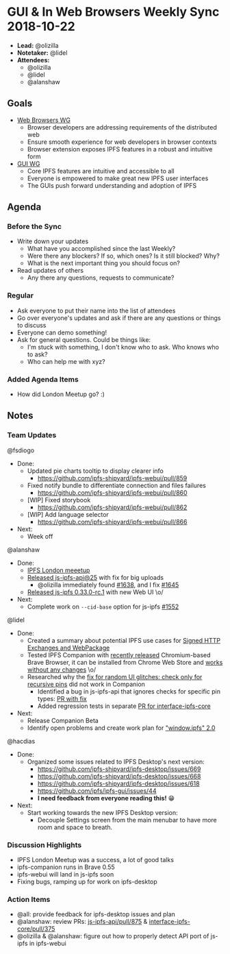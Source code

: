 # GUI & In Web Browsers Weekly Sync 2018-10-22

- **Lead:** @olizilla
- **Notetaker:** @lidel
- **Attendees:**
    - @olizilla
    - @lidel
    - @alanshaw

## Goals

- [Web Browsers WG](https://github.com/ipfs/in-web-browsers)
    - Browser developers are addressing requirements of the distributed web
    - Ensure smooth experience for web developers in browser contexts
    - Browser extension exposes IPFS features in a robust and intuitive form
- [GUI WG](https://github.com/ipfs/ipfs-gui)
    - Core IPFS features are intuitive and accessible to all
    - Everyone is empowered to make great new IPFS user interfaces
    - The GUIs push forward understanding and adoption of IPFS

## Agenda

### Before the Sync

- Write down your updates
    - What have you accomplished since the last Weekly?
    - Were there any blockers? If so, which ones? Is it still blocked? Why?
    - What is the next important thing you should focus on?
- Read updates of others
    - Any there any questions, requests to communicate?


### Regular

- Ask everyone to put their name into the list of attendees
- Go over everyone's updates and ask if there are any questions or things to discuss
- Everyone can demo something!
- Ask for general questions. Could be things like:
  - I'm stuck with something, I don't know who to ask. Who knows who to ask?
  - Who can help me with xyz?

### Added Agenda Items

- How did London Meetup go? :)

## Notes

### Team Updates

@fsdiogo
- Done:
    - Updated  pie charts tooltip to display clearer info
        - https://github.com/ipfs-shipyard/ipfs-webui/pull/859
    - Fixed notify bundle to differentiate connection and files failures
        - https://github.com/ipfs-shipyard/ipfs-webui/pull/860
    - [WIP] Fixed storybook
        - https://github.com/ipfs-shipyard/ipfs-webui/pull/862
    - [WIP] Add language selector
        - https://github.com/ipfs-shipyard/ipfs-webui/pull/866
- Next:
	- Week off

@alanshaw
- Done:
  - [IPFS London meeetup](https://www.meetup.com/london-ipfs/events/255386386/)
  - [Released js-ipfs-api@25](https://github.com/ipfs/js-ipfs-api/releases/tag/v25.0.0) with fix for big uploads
    - @olizilla immediately found [#1638](https://github.com/ipfs/js-ipfs/issues/1638), and I fix [#1645](https://github.com/ipfs/js-ipfs/pull/1645)
  - [Released js-ipfs 0.33.0-rc.1](https://github.com/ipfs/js-ipfs/issues/1635) with new Web UI \o/
- Next:
  - Complete work on `--cid-base` option for js-ipfs [#1552](https://github.com/ipfs/js-ipfs/pull/1552)


@lidel
- Done: 
	- Created a summary about potential IPFS use cases for [Signed HTTP Exchanges and WebPackage](https://github.com/ipfs/in-web-browsers/issues/121)
	- Tested IPFS Companion with [recently released](https://brave.com/new-brave-browser-release-available-for-general-download/) Chromium-based Brave Browser,  it can be installed from Chrome Web Store and [works without any changes](https://cloudflare-ipfs.com/ipfs/QmV7cL21fJUJ283d9Mwefty5YzdXMXDaRaj2z9bY3R2FnL/2018-10-22-105404_900x519_scrot.png) \o/  
	- Researched why the [fix for random UI glitches: check only for recursive pins](https://github.com/ipfs-shipyard/ipfs-companion/pull/594) did not work in Companion
		- Identified a bug in js-ipfs-api that ignores checks for specific pin types: [PR with fix](https://github.com/ipfs/js-ipfs-api/pull/875)
		- Added regression tests in separate [PR for  interface-ipfs-core](https://github.com/ipfs/interface-ipfs-core/pull/375)
- Next:
	- Release Companion Beta
	- Identify open problems and create work plan for ["window.ipfs" 2.0](https://github.com/ipfs-shipyard/ipfs-companion/issues/589)

@hacdias
- Done:
	- Organized some issues related to IPFS Desktop's next version:
		- https://github.com/ipfs-shipyard/ipfs-desktop/issues/669
		- https://github.com/ipfs-shipyard/ipfs-desktop/issues/668
		- https://github.com/ipfs-shipyard/ipfs-desktop/issues/618
		- https://github.com/ipfs/ipfs-gui/issues/44
		- **I need feedback from everyone reading this!** 😁
- Next:
	- Start working towards the new IPFS Desktop version:
		- Decouple Settings screen from the main menubar to have more room and space to breath.

### Discussion Highlights

- IPFS London Meetup was a success, a lot of good talks 
- ipfs-companion runs in Brave 0.55 
- ipfs-webui will land in js-ipfs soon
- Fixing bugs, ramping up for work on ipfs-desktop

### Action Items

- @all: provide feedback for ipfs-desktop issues and plan
- @alanshaw: review PRs: [js-ipfs-api/pull/875](https://github.com/ipfs/js-ipfs-api/pull/875) & [interface-ipfs-core/pull/375](https://github.com/ipfs/interface-ipfs-core/pull/375) 
- @olizilla & @alanshaw: figure out how to properly detect API port of js-ipfs in ipfs-webui
